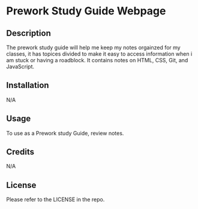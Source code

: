 # Prework Study Guide Webpage

## Description 
The prework study guide will help me keep my notes orgainzed for my classes, it has topices divided to make it easy to access information when i am stuck or having a roadblock. It contains notes on HTML, CSS, Git, and JavaScript.

## Installation

N/A

## Usage

To use as a Prework study Guide, review notes.

## Credits

N/A

## License

Please refer to the LICENSE in the repo.



